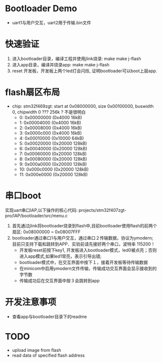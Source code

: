 # Bootloader Demo
 * uart1与用户交互，uart2用于传输.bin文件

# 快速验证
  1. 进入bootloader目录，编译工程并使用jlink烧录:
    make
    make j-flash
  2. 进入app目录，编译并烧录app:
    make
    make j-flash
  3. reset 开发板，开发板上两个led灯会闪烁, 证明bootloader可以boot上层app.

# flash扇区布局
 * chip: stm32f469zgt:
start at 0x08000000, size 0x00100000, buswidth 0, chipwidth 0   ??? 256k ?  不是很明白
   *  0: 0x00000000 (0x4000 16kB)   
   *  1: 0x00004000 (0x4000 16kB)   
   *  2: 0x00008000 (0x4000 16kB)   
   *  3: 0x0000c000 (0x4000 16kB)   
   *  4: 0x00010000 (0x10000 64kB)  
   *  5: 0x00020000 (0x20000 128kB) 
   *  6: 0x00040000 (0x20000 128kB) 
   *  7: 0x00060000 (0x20000 128kB) 
   *  8: 0x00080000 (0x20000 128kB) 
   *  9: 0x000a0000 (0x20000 128kB) 
   * 10: 0x000c0000 (0x20000 128kB) 
   * 11: 0x000e0000 (0x20000 128kB) 

# 串口boot
   实现uart串口IAP,以下操作的核心代码:
   projects/stm32f407zgt-pro/IAP/bootloader/src/menu.c
1. 首先通过jlink将bootloader烧录到flash中,目前bootloader使用flash的前两个扇区:
    0x08000000 ~ 0x08007FFF
2. bootloader通过串口1与用户交互，通过串口２传输数据，协议为ymodern; 目前只支持下载和跳转到APP．实验前请先接好两个串口，波特率 115200！
    * 开发板reset前按下key1, 开发板进入bootloader模式，led0被点亮；否则进入app模式,如果led1常亮，表示引导出错;
    * bootloader模式中，在交互界面中按下１，接着开发板等待传输数据
    * 在minicom中启用ymodern文件传输，传输成功交互界面会显示接收到的字节数
    * 传输成功后在交互界面中按３会跳转到app

# 开发注意事项
* 查看app与bootloader目录下的readme

# TODO
  * upload image from flash 
  * read data of specified flash address 